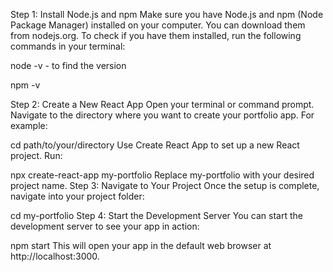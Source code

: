 
Step 1: Install Node.js and npm
Make sure you have Node.js and npm (Node Package Manager) installed on your computer. You can download them from nodejs.org. To check if you have them installed, run the following commands in your terminal:


node -v - to find the version


npm -v

Step 2: Create a New React App
Open your terminal or command prompt.
Navigate to the directory where you want to create your portfolio app. For example:


cd path/to/your/directory
Use Create React App to set up a new React project. Run:


npx create-react-app my-portfolio
Replace my-portfolio with your desired project name.
Step 3: Navigate to Your Project
Once the setup is complete, navigate into your project folder:


cd my-portfolio
Step 4: Start the Development Server
You can start the development server to see your app in action:


npm start
This will open your app in the default web browser at http://localhost:3000.
